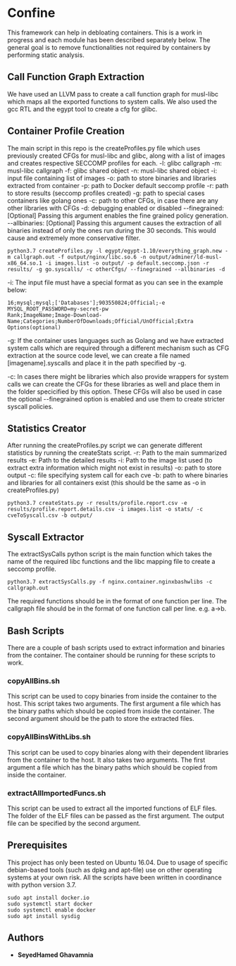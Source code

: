 # Confine

This framework can help in debloating containers. This is a work in progress 
and each module has been described separately below. The general goal is to 
remove functionalities not required by containers by performing static 
analysis.

## Call Function Graph Extraction
We have used an LLVM pass to create a call function graph for musl-libc 
which maps all the exported functions to system calls. We also used the 
gcc RTL and the egypt tool to create a cfg for glibc.

## Container Profile Creation
The main script in this repo is the createProfiles.py file which uses 
previously created CFGs for musl-libc and glibc, along with a list of 
images and creates respective SECCOMP profiles for each.
-l: glibc callgraph
-m: musl-libc callgraph
-f: glibc shared object
-n: musl-libc shared object
-i: input file containing list of images
-o: path to store binaries and libraries extracted from container
-p: path to Docker default seccomp profile
-r: path to store results (seccomp profiles created)
-g: path to special cases containers like golang ones
-c: path to other CFGs, in case there are any other libraries with CFGs 
-d: debugging enabled or disabled
--finegrained: [Optional] Passing this argument enables the fine grained policy generation.
--allbinaries: [Optional] Passing this argument causes the extraction of all 
binaries instead of only the ones run during the 30 seconds. This would cause 
and extremely more conservative filter.


```
python3.7 createProfiles.py -l egypt/egypt-1.10/everything_graph.new -m callgraph.out -f output/nginx/libc.so.6 -n output/adminer/ld-musl-x86_64.so.1 -i images.list -o output/ -p default.seccomp.json -r results/ -g go.syscalls/ -c otherCfgs/ --finegrained --allbinaries -d
```

-i: The input file must have a special format as you can see in the example below:
```
16;mysql;mysql;['Databases'];903550824;Official;-e MYSQL_ROOT_PASSWORD=my-secret-pw
Rank;ImageName;Image-Download-Name;Categories;NumberOfDownloads;Official/UnOfficial;Extra Options(optional)
```
-g: If the container uses languages such as Golang and we have extracted system 
calls which are required through a different mechanism such as CFG extraction 
at the source code level, we can create a file named [imagename].syscalls and 
place it in the path specified by -g.

-c: In cases there might be libraries which also provide wrappers for system 
calls we can create the CFGs for these libraries as well and place them in 
the folder specicified by this option. These CFGs will also be used in case 
the optional --finegrained option is enabled and use them to create stricter 
syscall policies.

## Statistics Creator
After running the createProfiles.py script we can generate different statistics 
by running the createStats script.
-r: Path to the main summarized results
-e: Path to the detailed results
-i: Path to the image list used (to extract extra information which might not exist in results)
-o: path to store output
-c: file specifying system call for each cve
-b: path to where binaries and libraries for all containers exist (this should be the same as -o in createProfiles.py)
```
python3.7 createStats.py -r results/profile.report.csv -e results/profile.report.details.csv -i images.list -o stats/ -c cveToSyscall.csv -b output/
```

## Syscall Extractor
The extractSysCalls python script is the main function which takes the name of 
the required libc functions and the libc mapping file to create a seccomp 
profile.

```
python3.7 extractSysCalls.py -f nginx.container.nginxbashwlibs -c callgraph.out
```
The required functions should be in the format of one function per line.
The callgraph file should be in the format of one function call per line. e.g. 
a->b.

## Bash Scripts
There are a couple of bash scripts used to extract information and binaries 
from the container. The container should be running for these scripts to work.

### copyAllBins.sh
This script can be used to copy binaries from inside the container to the host. 
This script takes two arguments. The first argument a file which has the binary 
paths which should be copied from inside the container. The second argument 
should be the path to store the extracted files.

### copyAllBinsWithLibs.sh
This script can be used to copy binaries along with their dependent libraries 
from the container to the host. It also takes two arguments. The first argument 
a file which has the binary paths which should be copied from inside the 
container.

### extractAllImportedFuncs.sh
This script can be used to extract all the imported functions of ELF files. 
The folder of the ELF files can be passed as the first argument. The output 
file can be specified by the second argument.


## Prerequisites

This project has only been tested on Ubuntu 16.04. Due to usage of specific
debian-based tools (such as dpkg and apt-file) use on other operating systems
at your own risk.
All the scripts have been written in coordinance with python version 3.7.
```
sudo apt install docker.io
sudo systemctl start docker
sudo systemctl enable docker
sudo apt install sysdig
```

## Authors

* **SeyedHamed Ghavamnia**


